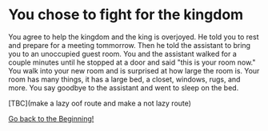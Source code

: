 # You chose to fight for the kingdom

You agree to help the kingdom and the king is overjoyed. He told you to rest and prepare for a meeting tommorrow. Then he told the assistant to bring you to an unoccupied guest room. You and the assistant walked for a couple minutes until he stopped at a door and said "this is your room now." You walk into your new room and is surprised at how large the room is. Your room has many things, it has a large bed, a closet, windows, rugs, and more. You say goodbye to the assistant and went to sleep on the bed.

[TBC](make a lazy oof route and make a not lazy route)

[Go back to the Beginning!](../alarm.md)
